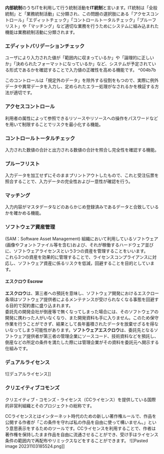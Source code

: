 **内部統制**のうちITを利用して行う統制活動を**IT統制**と言います。IT統制は「全般統制」と「業務統制活動」に分類され、この問題の選択肢にある「アクセスコントロール」「エディットチェック」「コントロールトータルチェック」「プルーフリスト」や「マッチング」など適切な業務を行うためにシステムに組み込まれた機能は業務統制活動に分類されます。
### **エディットバリデーションチェック**
ユーザにより入力された値が「範囲内に収まっているか」や「論理的に正しいか」「決められたフォーマットになっているか」など、システムが予定されている形式であるかを確認することで入力値の正確性を高める機能です。   ^004b7b
  
このコントロールは「規定外のデータ」を除外する役割をもつので、実際に例外データや異常データを入力し、定められたエラー処理がなされるかを検証する方法が適切です。

### アクセスコントロール
利用者の属性によって参照できるリソースやリソースへの操作をパスワードなどを用いて制限することでリスクを最小化する機能。

### コントロールトータルチェック
入力された数値の合計と出力される数値の合計を照合し完全性を確認する機能。

### プルーフリスト
入力データを加工せずにそのままプリントアウトしたもので、これと受注伝票を照合することで、入力データの完全性および一意性が確認を行う。

### マッチング
入力内容がマスタデータなどのあらかじめ登録済みであるデータと合致しているかを確かめる機能。

### ソフトウェア資産管理
(SAM：Software Asset Management)
組織において利用しているソフトウェア(画像やフォントファイル等を含む)および、それが稼働するハードウェア並びに、ソフトウェアライセンスという3つの資産を管理することをいいます。  
これら3つの資産を効果的に管理することで、ライセンスコンプライアンスに対応し、ソフトウェア資産に係るリスクを低減，回避することを目的としています。

#### エスクロウ Escrow
**エスクロウ**は、第三者への預託を意味し、ソフトウェア開発におけるエスクロー条項はソフトウェア提供者によるメンテナンスが受けられなくなる事態を回避する目的で契約書に盛り込まれます。  
委託先の開発会社が倒産等で無くなってしまった場合には、そのソフトウェアの開発に携わった人がいなくなり、また開発資料も手に入りません。このため保守作業を行うことができず、結果として長年蓄積されたデータを放棄せざるを得ないなってしまう可能性があります。**ソフトウェアエスクロウ**は、委託先となるソフトウェア提供者が第三者の管理企業にソースコード、技術資料などを預託し、倒産などの所定の条件を満たした際には管理企業がその資料を委託元へ開示する仕組みです。


### デュアルライセンス

![[デュアルライセンス]]

### クリエイティブコモンズ
クリエイティブ・コモンズ・ライセンス（CCライセンス）を提供している国際的非営利組織とそのプロジェクトの総称です。  
  
CCライセンスとはインターネット時代のための新しい著作権ルールで、作品を公開する作者が「この条件を守れば私の作品を自由に使って構いません。」という意思表示をするためのツールです。CCライセンスを利用することで、作者は著作権を保持したまま作品を自由に流通させることができ、受け手はライセンス条件の範囲内で再配布やリミックスなどをすることができます。
![[Pasted image 20231103185524.png]]